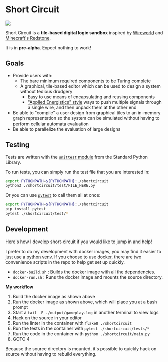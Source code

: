 # Short Circuit

<p class="shields">
    <a href="https://hub.docker.com/r/amfl/short-circuit" alt="Docker Automated build">
        <img src="https://img.shields.io/docker/cloud/automated/amfl/short-circuit" /></a>
</p>

Short Circuit is a **tile-based digital logic sandbox** inspired by
[Wireworld][wireworld] and [Minecraft's Redstone][redstone].

It is in **pre-alpha**. Expect nothing to work!

## Goals

- Provide users with:
  - The bare minimum required components to be Turing complete
  - A graphical, tile-based editor which can be used to design a system without
    tedious drudgery
    - Easy to use means of encapsulating and reusing components
    - ["Applied Energistics" style][ae-p2p-bus] ways to push multiple
      signals through a single wire, and then unpack them at the other end
- Be able to "compile" a user design from graphical tiles to an in-memory graph
  representation so the system can be simulated without having to perform
  cellular automata evaluation
- Be able to parallelize the evaluation of large designs

[ae-p2p-bus]: https://ae-mod.info/P2P-Tunnel/
[wireworld]: https://en.wikipedia.org/wiki/Wireworld
[redstone]: https://minecraft.gamepedia.com/Redstone_Dust#Redstone_component

## Testing

Tests are written with the [`unittest` module][python-unittest] from the
Standard Python Library.

To run tests, you can simply run the test file that you are interested in:

```bash
export PYTHONPATH=${PYTHONPATH}:./shortcircuit
python3 ./shortcircuit/test/FILE_HERE.py
```

Or you can use [`pytest`][pytest-unittest] to call them all at once:

```bash
export PYTHONPATH=${PYTHONPATH}:./shortcircuit
pip install pytest
pytest ./shortcircuit/test/*
```

[python-unittest]: https://docs.python.org/3/library/unittest.html#module-unittest
[pytest-unittest]: https://docs.pytest.org/en/latest/unittest.html

## Development

Here's how I develop short-circuit if you would like to jump in and help!

I prefer to do my development with docker images, you may find it easier to
just use a [python venv][venv]. If you choose to use docker, there are two
convenience scripts in the repo to help get set up quickly.

- `docker-build.sh` : Builds the docker image with all the dependencies.
- `docker-run.sh` : Runs the docker image and mounts the source directory.

**My workflow**

1. Build the docker image as shown above
2. Run the docker image as shown above, which will place you at a bash prompt
3. Start a `tail -F ./output/gameplay.log` in another terminal to view logs
4. Hack on the source in your editor
5. Run the linter in the container with `flake8 ./shortcircuit`
6. Run the tests in the container with `pytest ./shortcircuit/tests/*`
7. Run the code in the container with `python ./shortcircuit/main.py`
8. GOTO 4

Because the source directory is mounted, it's possible to quickly hack on
source without having to rebuild everything.

[venv]: https://docs.python.org/3/library/venv.html

